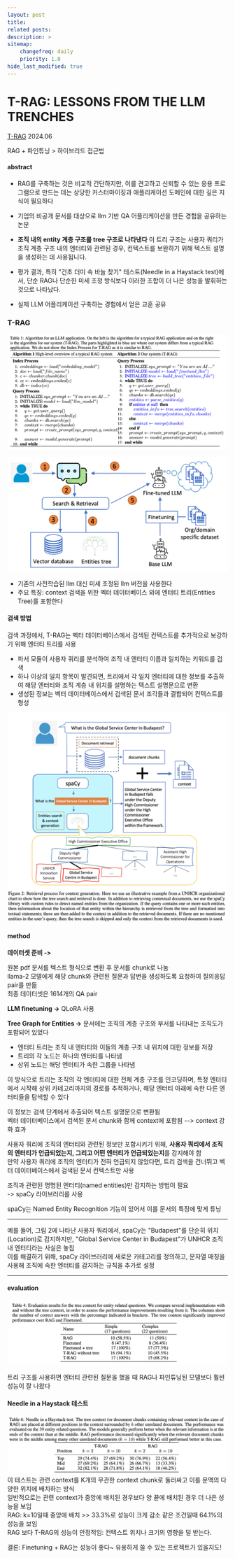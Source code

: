 ```yaml
---
layout: post
title: 
related posts:
description: >
sitemap:
    changefreq: daily
    priority: 1.0
hide_last_modified: true
---
```



# T-RAG: LESSONS FROM THE LLM TRENCHES

[T-RAG](https://arxiv.org/pdf/2402.07483)
2024.06

RAG + 파인튜닝 > 하이브리드 접근법

#### abstract
- RAG를 구축하는 것은 비교적 간단하지만, 이를 견고하고 신뢰할 수 있는 응용 프로그램으로 만드는 데는 상당한 커스터마이징과 애플리케이션 도메인에 대한 깊은 지식이 필요하다
- 기업의 비공개 문서를 대상으로 llm 기반 QA 어플리케이션을 만든 경험을 공유하는 논문

- **조직 내의 entity 계층 구조를 tree 구조로 나타낸다**
이 트리 구조는 사용자 쿼리가 조직 계층 구조 내의 엔터티와 관련된 경우, 컨텍스트를 보완하기 위해 텍스트 설명을 생성하는 데 사용됩니다.

- 평가 결과, 특히 "건초 더미 속 바늘 찾기" 테스트(Needle in a Haystack test)에서, 단순 RAG나 단순한 미세 조정 방식보다 이러한 조합이 더 나은 성능을 발휘하는 것으로 나타났다.
- 실제 LLM 어플리케이션 구축하는 경험에서 얻은 교훈 공유



### T-RAG
![](/assets/img/ai/llm8/1.png)

![](/assets/img/ai/llm8/2.png)

- 기존의 사전학습된 llm 대신 미세 조정된 llm 버전을 사용한다
- 주요 특징: context 검색을 위한 벡터 데이터베이스 외에 엔터티 트리(Entities Tree)를 포함한다

  
#### 검색 방법
검색 과정에서, T-RAG는 벡터 데이터베이스에서 검색된 컨텍스트를 추가적으로 보강하기 위해 엔터티 트리를 사용

- 파서 모듈이 사용자 쿼리를 분석하여 조직 내 엔터티 이름과 일치하는 키워드를 검색
- 하나 이상의 일치 항목이 발견되면, 트리에서 각 일치 엔터티에 대한 정보를 추출하여 해당 엔터티와 조직 계층 내 위치를 설명하는 텍스트 설명문으로 변환
- 생성된 정보는 벡터 데이터베이스에서 검색된 문서 조각들과 결합되어 컨텍스트를 형성

![](/assets/img/ai/llm8/3.png)

#### method
**데이터셋 준비 ->**

원본 pdf 문서를 텍스트 형식으로 변환 후 문서를 chunk로 나눔 \
llama-2 모델에게 해당 chunk와 관련된 질문과 답변을 생성하도록 요청하여 질의응답 pair를 만듦 \
최종 데이터셋은 1614개의 QA pair

**LLM finetuning ->**
QLoRA 사용

**Tree Graph for Entities ->**
문서에는 조직의 계층 구조와 부서를 나타내는 조직도가 포함되어 있었다
  - 엔터티 트리는 조직 내 엔터티와 이들의 계층 구조 내 위치에 대한 정보를 저장
  - 트리의 각 노드는 하나의 엔터티를 나타냄
  - 상위 노드는 해당 엔터티가 속한 그룹을 나타냄
  
이 방식으로 트리는 조직의 각 엔터티에 대한 전체 계층 구조를 인코딩하며, 특정 엔터티에서 시작해 상위 카테고리까지의 경로를 추적하거나, 해당 엔터티 아래에 속한 다른 엔터티들을 탐색할 수 있다

이 정보는 검색 단계에서 추출되어 텍스트 설명문으로 변환됨 \
벡터 데이터베이스에서 검색된 문서 chunk와 함께 context에 포함됨
--> context 강화 효과

사용자 쿼리에 조직의 엔터티와 관련된 정보만 포함시키기 위해, **사용자 쿼리에서 조직의 엔터티가 언급되었는지, 그리고 어떤 엔터티가 언급되었는지**를 감지해야 함 \
만약 사용자 쿼리에 조직의 엔터티가 전혀 언급되지 않았다면, 트리 검색을 건너뛰고 벡터 데이터베이스에서 검색된 문서 컨텍스트만 사용

조직과 관련된 명명된 엔터티(named entities)만 감지하는 방법이 필요 \
-> spaCy 라이브러리를 사용

spaCy는 Named Entity Recognition 기능이 있어서 이를 문서의 특징에 맞게 튜닝

---

예를 들어, 그림 2에 나타난 사용자 쿼리에서, spaCy는 "Budapest"를 단순히 위치(Location)로 감지하지만, "Global Service Center in Budapest"가 UNHCR 조직 내 엔터티라는 사실은 놓침 \
이를 해결하기 위해, spaCy 라이브러리에 새로운 카테고리를 정의하고, 문자열 매칭을 사용해 조직에 속한 엔터티를 감지하는 규칙을 추가로 설정

---


#### evaluation
![](/assets/img/ai/llm8/4.png)

트리 구조를 사용하면 엔터티 관련된 질문을 했을 때 RAG나 파인튜닝된 모델보다 훨씬 성능이 잘 나왔다

#### Needle in a Haystack 테스트
![](/assets/img/ai/llm8/5.png)
이 테스트는 관련 context를 K개의 무관한 context chunk로 둘러싸고 이를 문맥의 다양한 위치에 배치하는 방식 \
일반적으로는 관련 context가 중앙에 배치된 경우보다 양 끝에 배치된 경우 더 나은 성능을 보임 \
RAG: k=10일때 중앙에 배치 >> 33.3%로 성능이 크게 감소
같은 조건일때 64.1%의 성능을 보임 \
RAG 보다 T-RAG의 성능이 안정적임: 컨텍스트 위치나 크기의 영향을 덜 받는다.


결론: Finetuning + RAG는 성능이 좋다~ 유용하게 쓸 수 있는 프로젝트가 있을지도!